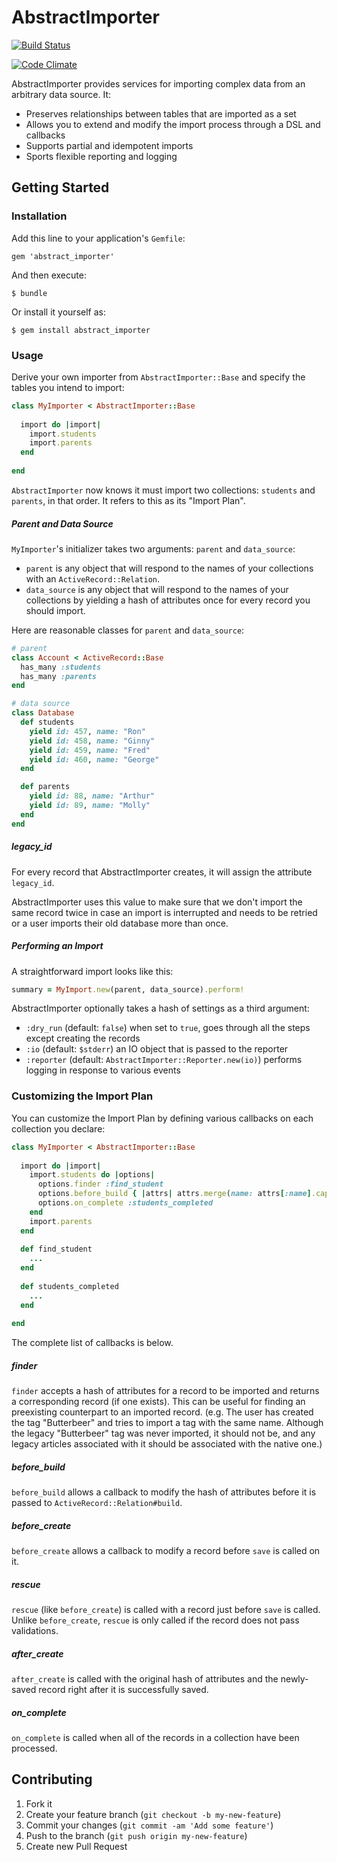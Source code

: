 # AbstractImporter

[![Build Status](https://travis-ci.org/concordia-publishing-house/abstract_importer.png?branch=master)](https://travis-ci.org/concordia-publishing-house/abstract_importer)

[![Code Climate](https://codeclimate.com/github/concordia-publishing-house/abstract_importer.png)](https://codeclimate.com/github/concordia-publishing-house/abstract_importer)

AbstractImporter provides services for importing complex data from an arbitrary data source. It:

 * Preserves relationships between tables that are imported as a set
 * Allows you to extend and modify the import process through a DSL and callbacks
 * Supports partial and idempotent imports
 * Sports flexible reporting and logging



## Getting Started

### Installation

Add this line to your application's `Gemfile`:

    gem 'abstract_importer'

And then execute:

    $ bundle

Or install it yourself as:

    $ gem install abstract_importer



### Usage

Derive your own importer from `AbstractImporter::Base` and specify the tables you intend to import:

```ruby
class MyImporter < AbstractImporter::Base
  
  import do |import|
    import.students
    import.parents
  end
  
end
```

`AbstractImporter` now knows it must import two collections: `students` and `parents`, in that order. It refers to this as its "Import Plan".


##### Parent and Data Source

`MyImporter`'s initializer takes two arguments: `parent` and `data_source`:

 * `parent` is any object that will respond to the names of your collections with an `ActiveRecord::Relation`.
 * `data_source` is any object that will respond to the names of your collections by yielding a hash of attributes once for every record you should import.

Here are reasonable classes for `parent` and `data_source`:

```ruby
# parent
class Account < ActiveRecord::Base
  has_many :students
  has_many :parents
end
```

```ruby
# data source
class Database
  def students
    yield id: 457, name: "Ron"
    yield id: 458, name: "Ginny"
    yield id: 459, name: "Fred"
    yield id: 460, name: "George"
  end

  def parents
    yield id: 88, name: "Arthur"
    yield id: 89, name: "Molly"
  end
end
```


##### legacy_id

For every record that AbstractImporter creates, it will assign the attribute `legacy_id`.

AbstractImporter uses this value to make sure that we don't import the same record twice in case an import is interrupted and needs to be retried or a user imports their old database more than once.


##### Performing an Import

A straightforward import looks like this:

```ruby
summary = MyImport.new(parent, data_source).perform!
```

AbstractImporter optionally takes a hash of settings as a third argument:

 * `:dry_run` (default: `false`) when set to `true`, goes through all the steps except creating the records
 * `:io` (default: `$stderr`) an IO object that is passed to the reporter
 * `:reporter` (default: `AbstractImporter::Reporter.new(io)`) performs logging in response to various events



### Customizing the Import Plan

You can customize the Import Plan by defining various callbacks on each collection you declare:

```ruby
class MyImporter < AbstractImporter::Base
  
  import do |import|
    import.students do |options|
      options.finder :find_student
      options.before_build { |attrs| attrs.merge(name: attrs[:name].capitalize) }
      options.on_complete :students_completed
    end
    import.parents
  end
  
  def find_student
    ...
  end
  
  def students_completed
    ...
  end
  
end
```

The complete list of callbacks is below.

##### finder

`finder` accepts a hash of attributes for a record to be imported and returns a corresponding record (if one exists). This can be useful for finding an preexisting counterpart to an imported record. (e.g. The user has created the tag "Butterbeer" and tries to import a tag with the same name. Although the legacy "Butterbeer" tag was never imported, it should not be, and any legacy articles associated with it should be associated with the native one.)

##### before_build

`before_build` allows a callback to modify the hash of attributes before it is passed to `ActiveRecord::Relation#build`.

##### before_create

`before_create` allows a callback to modify a record before `save` is called on it.

##### rescue

`rescue` (like `before_create`) is called with a record just before `save` is called. Unlike `before_create`, `rescue` is only called if the record does not pass validations.

##### after_create

`after_create` is called with the original hash of attributes and the newly-saved record right after it is successfully saved.

##### on_complete

`on_complete` is called when all of the records in a collection have been processed.




## Contributing

1. Fork it
2. Create your feature branch (`git checkout -b my-new-feature`)
3. Commit your changes (`git commit -am 'Add some feature'`)
4. Push to the branch (`git push origin my-new-feature`)
5. Create new Pull Request
